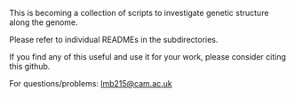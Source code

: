 This is becoming a collection of scripts to investigate genetic structure along the genome.

Please refer to individual READMEs in the subdirectories.

If you find any of this useful and use it for your work, please consider citing this github.

For questions/problems: lmb215@cam.ac.uk
